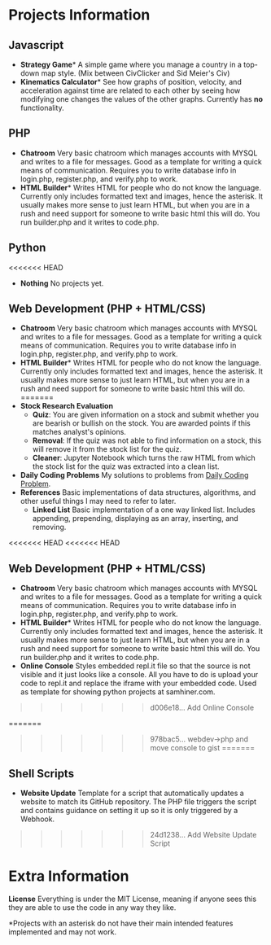 # Projects Information

## Javascript
* **Strategy Game*** A simple game where you manage a country in a top-down map style. (Mix between CivClicker and Sid Meier's Civ)
* **Kinematics Calculator*** See how graphs of position, velocity, and acceleration against time are related to each other by seeing how modifying one changes the values of the other graphs. Currently has **no** functionality.

## PHP
* **Chatroom** Very basic chatroom which manages accounts with MYSQL and writes to a file for messages. Good as a template for writing a quick means of communication. Requires you to write database info in login.php, register.php, and verify.php to work.
* **HTML Builder*** Writes HTML for people who do not know the language. Currently only includes formatted text and images, hence the asterisk. It usually makes more sense to just learn HTML, but when you are in a rush and need support for someone to write basic html this will do. You run builder.php and it writes to code.php.

## Python
<<<<<<< HEAD
* **Nothing** No projects yet.

## Web Development (PHP + HTML/CSS)
* **Chatroom** Very basic chatroom which manages accounts with MYSQL and writes to a file for messages. Good as a template for writing a quick means of communication. Requires you to write database info in login.php, register.php, and verify.php to work.
* **HTML Builder*** Writes HTML for people who do not know the language. Currently only includes formatted text and images, hence the asterisk. It usually makes more sense to just learn HTML, but when you are in a rush and need support for someone to write basic html this will do.
=======
* **Stock Research Evaluation**
	* **Quiz**: You are given information on a stock and submit whether you are bearish or bullish on the stock. You are awarded points if this matches analyst's opinions. 
	* **Removal**: If the quiz was not able to find information on a stock, this will remove it from the stock list for the quiz.
	* **Cleaner**: Jupyter Notebook which turns the raw HTML from which the stock list for the quiz was extracted into a clean list.
* **Daily Coding Problems** My solutions to problems from [Daily Coding Problem](https://www.dailycodingproblem.com).
* **References** Basic implementations of data structures, algorithms, and other useful things I may need to refer to later.
	* **Linked List** Basic implementation of a one way linked list. Includes appending, prepending, displaying as an array, inserting, and removing.

<<<<<<< HEAD
<<<<<<< HEAD
## Web Development (PHP + HTML/CSS)
* **Chatroom** Very basic chatroom which manages accounts with MYSQL and writes to a file for messages. Good as a template for writing a quick means of communication. Requires you to write database info in login.php, register.php, and verify.php to work.
* **HTML Builder*** Writes HTML for people who do not know the language. Currently only includes formatted text and images, hence the asterisk. It usually makes more sense to just learn HTML, but when you are in a rush and need support for someone to write basic html this will do. You run builder.php and it writes to code.php.
* **Online Console** Styles embedded repl.it file so that the source is not visible and it just looks like a console. All you have to do is upload your code to repl.it and replace the iframe with your embedded code. Used as template for showing python projects at samhiner.com.
>>>>>>> d006e18... Add Online Console

=======
>>>>>>> 978bac5... webdev->php and move console to gist
=======
## Shell Scripts
* **Website Update** Template for a script that automatically updates a website to match its GitHub repository. The PHP file triggers the script and contains guidance on setting it up so it is only triggered by a Webhook.

>>>>>>> 24d1238... Add Website Update Script
# Extra Information

**License** Everything is under the MIT License, meaning if anyone sees this they are able to use the code in any way they like.

*Projects with an asterisk do not have their main intended features implemented and may not work. 
